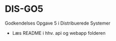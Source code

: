 # DIS-GO5
Godkendelses Opgave 5 i Distribuerede Systemer

- Læs README i hhv. api og webapp folderen
